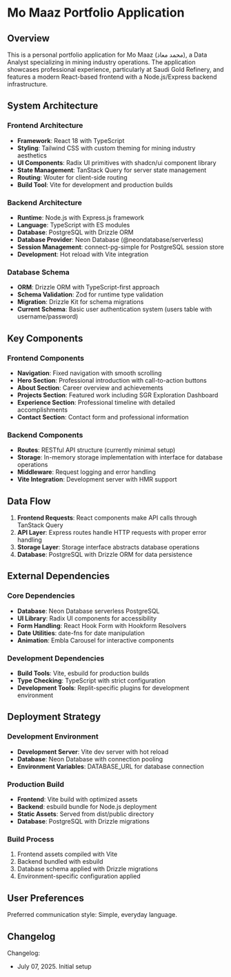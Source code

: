 # Mo Maaz Portfolio Application

## Overview

This is a personal portfolio application for Mo Maaz (محمد معاذ), a Data Analyst specializing in mining industry operations. The application showcases professional experience, particularly at Saudi Gold Refinery, and features a modern React-based frontend with a Node.js/Express backend infrastructure.

## System Architecture

### Frontend Architecture
- **Framework**: React 18 with TypeScript
- **Styling**: Tailwind CSS with custom theming for mining industry aesthetics
- **UI Components**: Radix UI primitives with shadcn/ui component library
- **State Management**: TanStack Query for server state management
- **Routing**: Wouter for client-side routing
- **Build Tool**: Vite for development and production builds

### Backend Architecture
- **Runtime**: Node.js with Express.js framework
- **Language**: TypeScript with ES modules
- **Database**: PostgreSQL with Drizzle ORM
- **Database Provider**: Neon Database (@neondatabase/serverless)
- **Session Management**: connect-pg-simple for PostgreSQL session store
- **Development**: Hot reload with Vite integration

### Database Schema
- **ORM**: Drizzle ORM with TypeScript-first approach
- **Schema Validation**: Zod for runtime type validation
- **Migration**: Drizzle Kit for schema migrations
- **Current Schema**: Basic user authentication system (users table with username/password)

## Key Components

### Frontend Components
- **Navigation**: Fixed navigation with smooth scrolling
- **Hero Section**: Professional introduction with call-to-action buttons
- **About Section**: Career overview and achievements
- **Projects Section**: Featured work including SGR Exploration Dashboard
- **Experience Section**: Professional timeline with detailed accomplishments
- **Contact Section**: Contact form and professional information

### Backend Components
- **Routes**: RESTful API structure (currently minimal setup)
- **Storage**: In-memory storage implementation with interface for database operations
- **Middleware**: Request logging and error handling
- **Vite Integration**: Development server with HMR support

## Data Flow

1. **Frontend Requests**: React components make API calls through TanStack Query
2. **API Layer**: Express routes handle HTTP requests with proper error handling
3. **Storage Layer**: Storage interface abstracts database operations
4. **Database**: PostgreSQL with Drizzle ORM for data persistence

## External Dependencies

### Core Dependencies
- **Database**: Neon Database serverless PostgreSQL
- **UI Library**: Radix UI components for accessibility
- **Form Handling**: React Hook Form with Hookform Resolvers
- **Date Utilities**: date-fns for date manipulation
- **Animation**: Embla Carousel for interactive components

### Development Dependencies
- **Build Tools**: Vite, esbuild for production builds
- **Type Checking**: TypeScript with strict configuration
- **Development Tools**: Replit-specific plugins for development environment

## Deployment Strategy

### Development Environment
- **Development Server**: Vite dev server with hot reload
- **Database**: Neon Database with connection pooling
- **Environment Variables**: DATABASE_URL for database connection

### Production Build
- **Frontend**: Vite build with optimized assets
- **Backend**: esbuild bundle for Node.js deployment
- **Static Assets**: Served from dist/public directory
- **Database**: PostgreSQL with Drizzle migrations

### Build Process
1. Frontend assets compiled with Vite
2. Backend bundled with esbuild
3. Database schema applied with Drizzle migrations
4. Environment-specific configuration applied

## User Preferences

Preferred communication style: Simple, everyday language.

## Changelog

Changelog:
- July 07, 2025. Initial setup